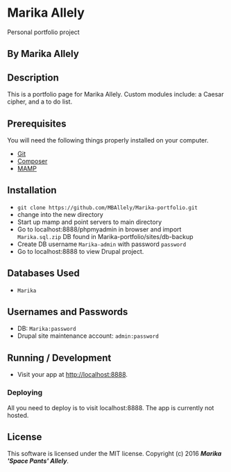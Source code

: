 # Marika Allely

Personal portfolio project

## By Marika Allely

## Description

This is a portfolio page for Marika Allely.  Custom modules include: a Caesar cipher, and a to do list.

## Prerequisites

You will need the following things properly installed on your computer.

* [Git](http://git-scm.com/)
* [Composer](https://getcomposer.org/)
* [MAMP](https://www.mamp.info/en/)

## Installation

* `git clone https://github.com/MBAllely/Marika-portfolio.git`
* change into the new directory
* Start up mamp and point servers to main directory
* Go to localhost:8888/phpmyadmin in browser and import `Marika.sql.zip` DB found in Marika-portfolio/sites/db-backup
* Create DB username `Marika-admin` with password `password`
* Go to localhost:8888 to view Drupal project.

## Databases Used
* `Marika`

## Usernames and Passwords
* DB: `Marika:password`
* Drupal site maintenance account: `admin:password`

## Running / Development

* Visit your app at [http://localhost:8888](http://localhost:8888).

### Deploying

All you need to deploy is to visit localhost:8888. The app is currently not hosted.

## License

This software is licensed under the MIT license.
Copyright (c) 2016 _**Marika 'Space Pants' Allely**_.
